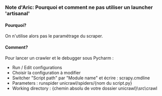 ### Note d'Aric: Pourquoi et comment ne pas utiliser un launcher 'artisanal'

#### Pourquoi?
On n'utilise alors pas le paramétrage du scraper.

#### Comment?
Pour lancer un crawler et le debugger sous Pycharm :
- Run / Edit configurations
- Choisir la configuration à modifier
- Switcher "Script path" par "Module name" et écrire : scrapy.cmdline
- Parameters : runspider unicrawl/spiders/{nom du script.py}
- Working directory : {chemin absolu de votre dossier unicrawl}\src\crawl